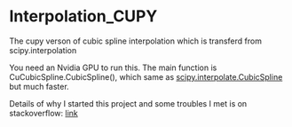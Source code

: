# Interpolation_CUPY
The cupy verson of cubic spline interpolation which is transferd from scipy.interpolation

You need an Nvidia GPU to run this. The main function is CuCubicSpline.CubicSpline(), which same as [scipy.interpolate.CubicSpline](https://docs.scipy.org/doc/scipy/reference/generated/scipy.interpolate.CubicSpline.html) but much faster. 

Details of why I started this project and some troubles I met is on stackoverflow: [link](https://stackoverflow.com/questions/60663086/how-to-do-a-cubic-spline-interpolation-on-python-with-cupy/63625626#63625626)
